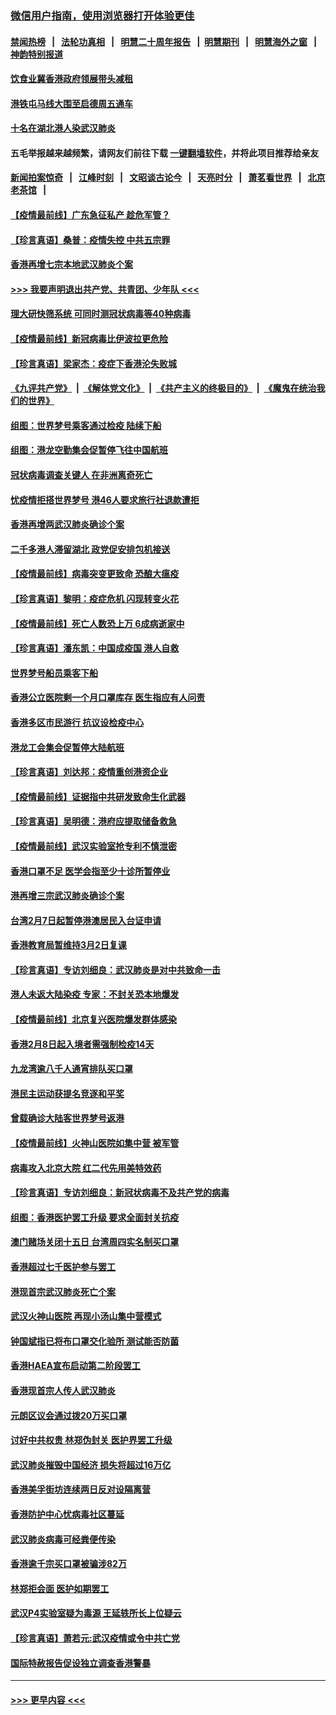 ### [微信用户指南，使用浏览器打开体验更佳](https://github.com/gfw-breaker/banned-news1/blob/master/indexes/wechat-guide.md?t=0)
#### [禁闻热榜](热点新闻.md?t=0)  &nbsp;&nbsp;|&nbsp;&nbsp; [法轮功真相](https://github.com/gfw-breaker/truth/blob/master/README.md?t=0) &nbsp;&nbsp;|&nbsp;&nbsp; [明慧二十周年报告](https://github.com/gfw-breaker/mh-reports/blob/master/README.md?t=0) &nbsp;&nbsp;|&nbsp;&nbsp;[明慧期刊](https://github.com/gfw-breaker/mh-qikan) &nbsp;&nbsp;|&nbsp;&nbsp; [明慧海外之窗](https://github.com/gfw-breaker/mh-news/blob/master/README.md?t=0) &nbsp;&nbsp;|&nbsp;&nbsp; [神韵特别报道](https://github.com/gfw-breaker/mh-news/blob/master/shenyun.md?t=0)
#### [饮食业冀香港政府领展带头减租](../pages/nsc415/n11864876.md?t=02132111) 
#### [港铁屯马线大围至启德周五通车](../pages/nsc415/n11864842.md?t=02132111) 
#### [十名在湖北港人染武汉肺炎](../pages/nsc415/n11864807.md?t=02132111) 
#### 五毛举报越来越频繁，请网友们前往下载 [一键翻墙软件](https://github.com/gfw-breaker/ssr-accounts)，并将此项目推荐给亲友
#### [新闻拍案惊奇](https://github.com/gfw-breaker/banned-news1/blob/master/pages/link4.md) &nbsp;&nbsp;|&nbsp;&nbsp; [江峰时刻](https://github.com/gfw-breaker/banned-news1/blob/master/pages/link4.md) &nbsp;&nbsp;|&nbsp;&nbsp; [文昭谈古论今](https://github.com/gfw-breaker/banned-news1/blob/master/pages/link4.md) &nbsp;&nbsp;|&nbsp;&nbsp; [天亮时分](https://github.com/gfw-breaker/banned-news1/blob/master/pages/link4.md) &nbsp;&nbsp;|&nbsp;&nbsp; [萧茗看世界](https://github.com/gfw-breaker/banned-news1/blob/master/pages/link4.md) &nbsp;&nbsp;|&nbsp;&nbsp; [北京老茶馆](https://github.com/gfw-breaker/banned-news1/blob/master/pages/link4.md) &nbsp;&nbsp;|&nbsp;&nbsp; 
#### [【疫情最前线】广东急征私产 趁危军管？](../pages/nsc415/n11864205.md?t=02132111) 
#### [【珍言真语】桑普：疫情失控 中共五宗罪](../pages/nsc415/n11864157.md?t=02132111) 
#### [香港再增七宗本地武汉肺炎个案](../pages/nsc415/n11862405.md?t=02132111) 
#### [>>> 我要声明退出共产党、共青团、少年队 <<<](https://github.com/begood0513/goodnews/blob/master/quit/letter.md) 
#### [理大研快筛系统 可同时测冠状病毒等40种病毒](../pages/nsc415/n11862376.md?t=02132111) 
#### [【疫情最前线】新冠病毒比伊波拉更危险](../pages/nsc415/n11862199.md?t=02132111) 
#### [【珍言真语】梁家杰：疫症下香港沦失败城](../pages/nsc415/n11861588.md?t=02132111) 
#### [《九评共产党》](https://github.com/begood0513/9ping.md/blob/master/README.md) &nbsp;|&nbsp; [《解体党文化》](../../../../jtdwh.md/blob/master/README.md)  &nbsp;|&nbsp; [《共产主义的终极目的》](../../../../gczydzjmd.md/blob/master/README.md) &nbsp;|&nbsp; [《魔鬼在统治我们的世界》](../../../../mgztzwmdsj.md/blob/master/README.md) 
#### [组图：世界梦号乘客通过检疫 陆续下船](../pages/nsc415/n11858302.md?t=02132111) 
#### [组图：港龙空勤集会促暂停飞往中国航班](../pages/nsc415/n11858190.md?t=02132111) 
#### [冠状病毒调查关键人 在非洲离奇死亡](../pages/nsc415/n11859798.md?t=02132111) 
#### [忧疫情拒搭世界梦号 港46人要求旅行社退款遭拒](../pages/nsc415/n11859849.md?t=02132111) 
#### [香港再增两武汉肺炎确诊个案](../pages/nsc415/n11859833.md?t=02132111) 
#### [二千多港人滞留湖北 政党促安排包机接送](../pages/nsc415/n11859831.md?t=02132111) 
#### [【疫情最前线】病毒突变更致命 恐酿大瘟疫](../pages/nsc415/n11859604.md?t=02132111) 
#### [【珍言真语】黎明：疫症危机 闪现转变火花](../pages/nsc415/n11859199.md?t=02132111) 
#### [【疫情最前线】死亡人数恐上万 6成病逝家中](../pages/nsc415/n11856687.md?t=02132111) 
#### [【珍言真语】潘东凯：中国成疫国 港人自救](../pages/nsc415/n11856962.md?t=02132111) 
#### [世界梦号船员乘客下船](../pages/nsc415/n11856883.md?t=02132111) 
#### [香港公立医院剩一个月口罩库存 医生指应有人问责](../pages/nsc415/n11856875.md?t=02132111) 
#### [香港多区市民游行 抗议设检疫中心](../pages/nsc415/n11856866.md?t=02132111) 
#### [港龙工会集会促暂停大陆航班](../pages/nsc415/n11856840.md?t=02132111) 
#### [【珍言真语】刘达邦：疫情重创港资企业](../pages/nsc415/n11854274.md?t=02132111) 
#### [【疫情最前线】证据指中共研发致命生化武器](../pages/nsc415/n11853087.md?t=02132111) 
#### [【珍言真语】吴明德：港府应提取储备救急](../pages/nsc415/n11852734.md?t=02132111) 
#### [【疫情最前线】武汉实验室抢专利不慎泄密](../pages/nsc415/n11850310.md?t=02132111) 
#### [香港口罩不足 医学会指至少十诊所暂停业](../pages/nsc415/n11850301.md?t=02132111) 
#### [港再增三宗武汉肺炎确诊个案](../pages/nsc415/n11850328.md?t=02132111) 
#### [台湾2月7日起暂停港澳居民入台证申请](../pages/nsc415/n11850304.md?t=02132111) 
#### [香港教育局暂维持3月2日复课](../pages/nsc415/n11850260.md?t=02132111) 
#### [【珍言真语】专访刘细良：武汉肺炎是对中共致命一击](../pages/nsc415/n11849934.md?t=02132111) 
#### [港人未返大陆染疫 专家：不封关恐本地爆发](../pages/nsc415/n11848021.md?t=02132111) 
#### [【疫情最前线】北京复兴医院爆发群体感染](../pages/nsc415/n11847626.md?t=02132111) 
#### [香港2月8日起入境者需强制检疫14天](../pages/nsc415/n11847658.md?t=02132111) 
#### [九龙湾逾八千人通宵排队买口罩](../pages/nsc415/n11847647.md?t=02132111) 
#### [港民主运动获提名竞逐和平奖](../pages/nsc415/n11847633.md?t=02132111) 
#### [曾载确诊大陆客世界梦号返港](../pages/nsc415/n11847608.md?t=02132111) 
#### [【疫情最前线】火神山医院如集中营 被军管](../pages/nsc415/n11847524.md?t=02132111) 
#### [病毒攻入北京大院 红二代先用美特效药](../pages/nsc415/n11847427.md?t=02132111) 
#### [【珍言真语】专访刘细良：新冠状病毒不及共产党的病毒](../pages/nsc415/n11847164.md?t=02132111) 
#### [组图：香港医护罢工升级 要求全面封关抗疫](../pages/nsc415/n11844107.md?t=02132111) 
#### [澳门赌场关闭十五日 台湾周四实名制买口罩](../pages/nsc415/n11845083.md?t=02132111) 
#### [香港超过七千医护参与罢工](../pages/nsc415/n11845051.md?t=02132111) 
#### [港现首宗武汉肺炎死亡个案](../pages/nsc415/n11844998.md?t=02132111) 
#### [武汉火神山医院 再现小汤山集中营模式](../pages/nsc415/n11844763.md?t=02132111) 
#### [钟国斌指已将布口罩交化验所 测试能否防菌](../pages/nsc415/n11842783.md?t=02132111) 
#### [香港HAEA宣布启动第二阶段罢工](../pages/nsc415/n11842723.md?t=02132111) 
#### [香港现首宗人传人武汉肺炎](../pages/nsc415/n11842766.md?t=02132111) 
#### [元朗区议会通过拨20万买口罩](../pages/nsc415/n11842754.md?t=02132111) 
#### [讨好中共权贵 林郑伪封关 医护界罢工升级](../pages/nsc415/n11842359.md?t=02132111) 
#### [武汉肺炎摧毁中国经济 损失将超过16万亿](../pages/nsc415/n11839723.md?t=02132111) 
#### [香港美孚街坊连续两日反对设隔离营](../pages/nsc415/n11839962.md?t=02132111) 
#### [香港防护中心忧病毒社区蔓延](../pages/nsc415/n11839933.md?t=02132111) 
#### [武汉肺炎病毒可经粪便传染](../pages/nsc415/n11839939.md?t=02132111) 
#### [香港逾千宗买口罩被骗涉82万](../pages/nsc415/n11839914.md?t=02132111) 
#### [林郑拒会面 医护如期罢工](../pages/nsc415/n11839892.md?t=02132111) 
#### [武汉P4实验室疑为毒源 王延轶所长上位疑云](../pages/nsc415/n11835543.md?t=02132111) 
#### [【珍言真语】萧若元:武汉疫情或令中共亡党](../pages/nsc415/n11829394.md?t=02132111) 
#### [国际特赦报告促设独立调查香港警暴](../pages/nsc415/n11833845.md?t=02132111) 

----
#### [ >>> 更早内容 <<< ](../indexes/nsc415-earlier.md)
